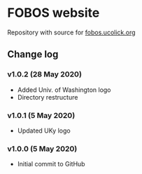 # FOBOS website

Repository with source for [fobos.ucolick.org](https://fobos.ucolick.org/)

## Change log

### v1.0.2 (28 May 2020)

 - Added Univ. of Washington logo
 - Directory restructure

### v1.0.1 (5 May 2020)

 - Updated UKy logo

### v1.0.0 (5 May 2020)

 - Initial commit to GitHub

